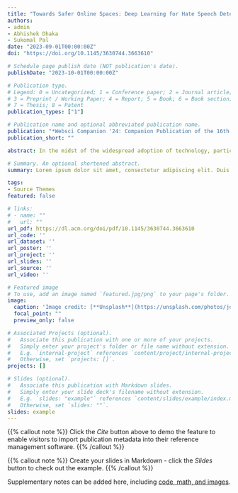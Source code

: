 ```yaml
---
title: "Towards Safer Online Spaces: Deep Learning for Hate Speech Detection in Code-Mixed Social Media Conversations"
authors:
- admin
- Abhishek Dhaka
- Sukomal Pal
date: "2023-09-01T00:00:00Z"
doi: "https://doi.org/10.1145/3630744.3663610"

# Schedule page publish date (NOT publication's date).
publishDate: "2023-10-01T00:00:00Z"

# Publication type.
# Legend: 0 = Uncategorized; 1 = Conference paper; 2 = Journal article;
# 3 = Preprint / Working Paper; 4 = Report; 5 = Book; 6 = Book section;
# 7 = Thesis; 8 = Patent
publication_types: ["1"]

# Publication name and optional abbreviated publication name.
publication: "*Websci Companion '24: Companion Publication of the 16th ACM Web Science Conference*"
publication_short: ""

abstract: In the midst of the widespread adoption of technology, particularly among younger generations, the increasing prevalence of hate speech online has become a pressing global concern. This research paper aims to address this urgent issue by conducting a thorough investigation into hate speech detection in Hindi-English code-mixed data. Existing research has largely approached hate speech recognition as a text classification problem, focusing on predicting the class of a message based solely on its textual content. Our task, however, delves into the classification of hateful content disseminated through tweets, comments, and replies on Twitter, taking into account the contextual intricacies inherent in social media communication. In this context, contextual nuances play a crucial role in understanding communication dynamics. By employing state-of-the-art deep learning techniques tailored to the unique linguistic characteristics of each language, this research makes a significant contribution to the development of robust and culturally sensitive hate speech detection systems. Such systems are essential for creating safer online environments and promoting cross-cultural understanding.

# Summary. An optional shortened abstract.
summary: Lorem ipsum dolor sit amet, consectetur adipiscing elit. Duis posuere tellus ac convallis placerat. Proin tincidunt magna sed ex sollicitudin condimentum.

tags:
- Source Themes
featured: false

# links:
# - name: ""
#   url: ""
url_pdf: https://dl.acm.org/doi/pdf/10.1145/3630744.3663610
url_code: ''
url_dataset: ''
url_poster: ''
url_project: ''
url_slides: ''
url_source: ''
url_video: ''

# Featured image
# To use, add an image named `featured.jpg/png` to your page's folder. 
image:
  caption: 'Image credit: [**Unsplash**](https://unsplash.com/photos/jdD8gXaTZsc)'
  focal_point: ""
  preview_only: false

# Associated Projects (optional).
#   Associate this publication with one or more of your projects.
#   Simply enter your project's folder or file name without extension.
#   E.g. `internal-project` references `content/project/internal-project/index.md`.
#   Otherwise, set `projects: []`.
projects: []

# Slides (optional).
#   Associate this publication with Markdown slides.
#   Simply enter your slide deck's filename without extension.
#   E.g. `slides: "example"` references `content/slides/example/index.md`.
#   Otherwise, set `slides: ""`.
slides: example
---
```


{{% callout note %}}
Click the *Cite* button above to demo the feature to enable visitors to import publication metadata into their reference management software.
{{% /callout %}}

{{% callout note %}}
Create your slides in Markdown - click the *Slides* button to check out the example.
{{% /callout %}}

Supplementary notes can be added here, including [code, math, and images](https://wowchemy.com/docs/writing-markdown-latex/).
